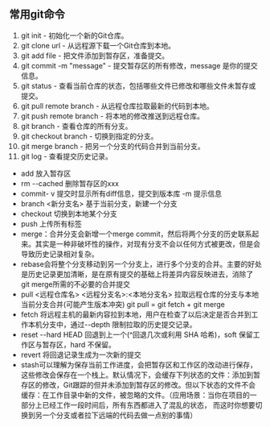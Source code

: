 ## 常用git命令

1. git init - 初始化一个新的Git仓库。
2. git clone url - 从远程源下载一个Git仓库到本地。
3. git add file - 把文件添加到暂存区，准备提交。
4. git commit -m "message" - 提交暂存区的所有修改，message 是你的提交信息。
5. git status - 查看当前仓库的状态，包括哪些文件已修改和哪些文件未暂存或提交。
6. git pull remote branch - 从远程仓库拉取最新的代码到本地。
7. git push remote branch - 将本地的修改推送到远程仓库。
8. git branch - 查看仓库的所有分支。
9. git checkout branch - 切换到指定的分支。
10. git merge branch - 把另一个分支的代码合并到当前分支。
11. git log - 查看提交历史记录。

- add 放入暂存区
- rm --cached 删除暂存区的xxx
- commit- v 提交时显示所有diff信息，提交到版本库 -m 提示信息
- branch <新分支名> 基于当前分支，新建一个分支
- checkout 切换到本地某个分支
- push 上传所有标签
- merge：合并分支会新增一个merge commit，然后将两个分支的历史联系起来。其实是一种非破坏性的操作，对现有分支不会以任何方式被更改，但是会导致历史记录相对复杂。
- rebase会将整个分支移动到另一个分支上，进行多个分支的合并。主要的好处是历史记录更加清晰，是在原有提交的基础上将差异内容反映进去，消除了 git merge所需的不必要的合并提交
- pull <远程仓库名> <远程分支名>:<本地分支名> 拉取远程仓库的分支与本地当前分支合并(可能产生版本冲突) git pull = git fetch + git merge
- fetch 将远程主机的最新内容拉到本地，用户在检查了以后决定是否合并到工作本机分支中，通过--depth 限制拉取的历史提交记录。
- reset --hard  HEAD 回退到上一个(^回退几次或利用 SHA 哈希)，soft 保留工作区与暂存区，hard 不保留。
- revert 将回退记录生成为一次新的提交
- stash可以理解为保存当前工作进度，会把暂存区和工作区的改动进行保存，这些修改会保存在一个栈上。默认情况下，会缓存下列状态的文件：添加到暂存区的修改，Git跟踪的但并未添加到暂存区的修改。但以下状态的文件不会缓存：在工作目录中新的文件，被忽略的文件。（应用场景：当你在项目的一部分上已经工作一段时间后，所有东西都进入了混乱的状态， 而这时你想要切换到另一个分支或者拉下远端的代码去做一点别的事情）